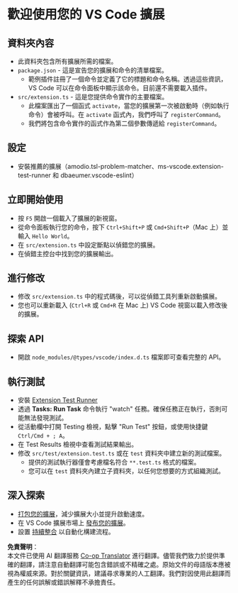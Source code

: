 <!--
CO_OP_TRANSLATOR_METADATA:
{
  "original_hash": "6a7479104914787e4f0976e39131e8e3",
  "translation_date": "2025-04-04T05:36:42+00:00",
  "source_file": "code\\09.UpdateSamples\\Aug\\vscode\\phiext\\vsc-extension-quickstart.md",
  "language_code": "tw"
}
-->
# 歡迎使用您的 VS Code 擴展

## 資料夾內容

* 此資料夾包含所有擴展所需的檔案。
* `package.json` - 這是宣告您的擴展和命令的清單檔案。
  * 範例插件註冊了一個命令並定義了它的標題和命令名稱。透過這些資訊，VS Code 可以在命令面板中顯示該命令。目前還不需要載入插件。
* `src/extension.ts` - 這是您提供命令實作的主要檔案。
  * 此檔案匯出了一個函式 `activate`，當您的擴展第一次被啟動時（例如執行命令）會被呼叫。在 `activate` 函式內，我們呼叫了 `registerCommand`。
  * 我們將包含命令實作的函式作為第二個參數傳遞給 `registerCommand`。

## 設定

* 安裝推薦的擴展（amodio.tsl-problem-matcher、ms-vscode.extension-test-runner 和 dbaeumer.vscode-eslint）

## 立即開始使用

* 按 `F5` 開啟一個載入了擴展的新視窗。
* 從命令面板執行您的命令，按下 `Ctrl+Shift+P` 或 `Cmd+Shift+P`（Mac 上）並輸入 `Hello World`。
* 在 `src/extension.ts` 中設定斷點以偵錯您的擴展。
* 在偵錯主控台中找到您的擴展輸出。

## 進行修改

* 修改 `src/extension.ts` 中的程式碼後，可以從偵錯工具列重新啟動擴展。
* 您也可以重新載入 (`Ctrl+R` 或 `Cmd+R` 在 Mac 上) VS Code 視窗以載入修改後的擴展。

## 探索 API

* 開啟 `node_modules/@types/vscode/index.d.ts` 檔案即可查看完整的 API。

## 執行測試

* 安裝 [Extension Test Runner](https://marketplace.visualstudio.com/items?itemName=ms-vscode.extension-test-runner)
* 透過 **Tasks: Run Task** 命令執行 "watch" 任務。確保任務正在執行，否則可能無法發現測試。
* 從活動欄中打開 Testing 檢視，點擊 "Run Test" 按鈕，或使用快捷鍵 `Ctrl/Cmd + ; A`。
* 在 Test Results 檢視中查看測試結果輸出。
* 修改 `src/test/extension.test.ts` 或在 `test` 資料夾中建立新的測試檔案。
  * 提供的測試執行器僅會考慮檔名符合 `**.test.ts` 格式的檔案。
  * 您可以在 `test` 資料夾內建立子資料夾，以任何您想要的方式組織測試。

## 深入探索

* [打包您的擴展](https://code.visualstudio.com/api/working-with-extensions/bundling-extension)，減少擴展大小並提升啟動速度。
* 在 VS Code 擴展市場上 [發布您的擴展](https://code.visualstudio.com/api/working-with-extensions/publishing-extension)。
* 設置 [持續整合](https://code.visualstudio.com/api/working-with-extensions/continuous-integration) 以自動化構建流程。

**免責聲明**：  
本文件已使用 AI 翻譯服務 [Co-op Translator](https://github.com/Azure/co-op-translator) 進行翻譯。儘管我們致力於提供準確的翻譯，請注意自動翻譯可能包含錯誤或不精確之處。原始文件的母語版本應被視為權威來源。對於關鍵資訊，建議尋求專業的人工翻譯。我們對因使用此翻譯而產生的任何誤解或錯誤解釋不承擔責任。